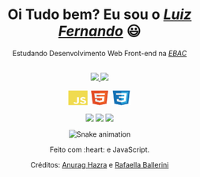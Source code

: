 <div>
  <h1 align="center">Oi Tudo bem? Eu sou o <a href="https://www.linkedin.com/in/luiz-fernando-9261a1236/"><i>Luiz Fernando</i></a> 😃️</h1>
  <p align="center">Estudando Desenvolvimento Web Front-end na <a href="https://ebaconline.com.br/"><i>EBAC</i></a></p>
<br>
</div>
<div align="center">
  <a href="https://github.com/luizfernando022">
    <img height="150em" src="https://github-readme-stats.vercel.app/api?username=luizfernando022&count_private=true&include_all_commits=true&show_icons=true&theme=dracula&hide_border=false&show_owner=true"/>
    <img height="150em" src="https://github-readme-stats.vercel.app/api/top-langs/?username=luizfernando022&theme=dracula&hide_border=false&&layout=compact"/>
  </a>
</div>

<div align="center" valign="top"><br>


  <img align="center" alt="Js" height="30" width="40" src="https://raw.githubusercontent.com/devicons/devicon/master/icons/javascript/javascript-plain.svg">
  <img align="center" alt="HTML" height="30" width="40" src="https://raw.githubusercontent.com/devicons/devicon/master/icons/html5/html5-original.svg">
  <img align="center" alt="CSS" height="30" width="40" src="https://raw.githubusercontent.com/devicons/devicon/master/icons/css3/css3-original.svg">
</div><br>

<div align="center">
  <a href="https://www.instagram.com/luiz_schineider/" target="_blank"><img src="https://img.shields.io/badge/-Instagram-%23E4405F?style=for-the-badge&logo=instagram&logoColor=white" target="_blank"></a>
  <a href="https://www.linkedin.com/in/luiz-fernando-9261a1236/" target="_blank"><img src="https://img.shields.io/badge/-LinkedIn-%230077B5?style=for-the-badge&logo=linkedin&logoColor=white" target="_blank"></a> 
  <a href="mailto:luiz02damasceno@gmail.com"><img src="https://img.shields.io/badge/-Gmail-%23333?style=for-the-badge&logo=gmail&logoColor=white" target="_blank"></a>
</div>

<div align="center">
  
  ![Snake animation](https://github.com/Luizfernando022/Luizfernando022/blob/output/github-contribution-grid-snake.svg)
  
</div>

<div align="center">
  <p>Feito com :heart: e JavaScript.</p>
  <p>Créditos: <a href="https://github.com/anuraghazra/github-readme-stats">Anurag Hazra</a> e <a href="https://github.com/rafaballerini">Rafaella Ballerini</a></p>
</div>
